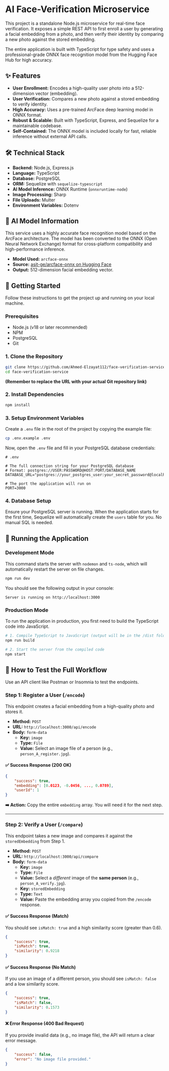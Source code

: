 # AI Face-Verification Microservice

This project is a standalone Node.js microservice for real-time face verification. It exposes a simple REST API to first enroll a user by generating a facial embedding from a photo, and then verify their identity by comparing a new photo against the stored embedding.

The entire application is built with TypeScript for type safety and uses a professional-grade ONNX face recognition model from the Hugging Face Hub for high accuracy.

## ✨ Features

-   **User Enrollment:** Encodes a high-quality user photo into a 512-dimension vector (embedding).
-   **User Verification:** Compares a new photo against a stored embedding to verify identity.
-   **High Accuracy:** Uses a pre-trained ArcFace deep learning model in ONNX format.
-   **Robust & Scalable:** Built with TypeScript, Express, and Sequelize for a maintainable codebase.
-   **Self-Contained:** The ONNX model is included locally for fast, reliable inference without external API calls.

## 🛠️ Technical Stack

-   **Backend:** Node.js, Express.js
-   **Language:** TypeScript
-   **Database:** PostgreSQL
-   **ORM:** Sequelize with `sequelize-typescript`
-   **AI Model Inference:** ONNX Runtime (`onnxruntime-node`)
-   **Image Processing:** Sharp
-   **File Uploads:** Multer
-   **Environment Variables:** Dotenv

## 🤖 AI Model Information

This service uses a highly accurate face recognition model based on the ArcFace architecture. The model has been converted to the ONNX (Open Neural Network Exchange) format for cross-platform compatibility and high-performance inference.

-   **Model Used:** `arcface-onnx`
-   **Source:** [asit-ge/arcface-onnx on Hugging Face](https://huggingface.co/garavv/arcface-onnx)
-   **Output:** 512-dimension facial embedding vector.

## 🚀 Getting Started

Follow these instructions to get the project up and running on your local machine.

### Prerequisites

-   Node.js (v18 or later recommended)
-   NPM
-   PostgreSQL
-   Git

### 1. Clone the Repository

```bash
git clone https://github.com/Ahmed-Elzayat112/face-verification-service.git
cd face-verification-service
```

**(Remember to replace the URL with your actual Git repository link)**

### 2. Install Dependencies

```bash
npm install
```

### 3. Setup Environment Variables

Create a `.env` file in the root of the project by copying the example file:

```bash
cp .env.example .env
```

Now, open the `.env` file and fill in your PostgreSQL database credentials:

```env
# .env

# The full connection string for your PostgreSQL database
# Format: postgres://USER:PASSWORD@HOST:PORT/DATABASE_NAME
DATABASE_URL="postgres://your_postgres_user:your_secret_password@localhost:5432/face_verification"

# The port the application will run on
PORT=3000
```

### 4. Database Setup

Ensure your PostgreSQL server is running. When the application starts for the first time, Sequelize will automatically create the `users` table for you. No manual SQL is needed.

## 🏃 Running the Application

### Development Mode

This command starts the server with `nodemon` and `ts-node`, which will automatically restart the server on file changes.

```bash
npm run dev
```

You should see the following output in your console:

```
Server is running on http://localhost:3000
```

### Production Mode

To run the application in production, you first need to build the TypeScript code into JavaScript.

```bash
# 1. Compile TypeScript to JavaScript (output will be in the /dist folder)
npm run build

# 2. Start the server from the compiled code
npm start
```

## 🧪 How to Test the Full Workflow

Use an API client like Postman or Insomnia to test the endpoints.

### Step 1: Register a User (`/encode`)

This endpoint creates a facial embedding from a high-quality photo and stores it.

-   **Method:** `POST`
-   **URL:** `http://localhost:3000/api/encode`
-   **Body:** `form-data`
    -   **Key:** `image`
    -   **Type:** `File`
    -   **Value:** Select an image file of a person (e.g., `person_A_register.jpg`).

#### ✅ Success Response (200 OK)

```json
{
    "success": true,
    "embedding": [0.0123, -0.0456, ..., 0.0789],
    "userId": 1
}
```

**➡️ Action:** Copy the entire `embedding` array. You will need it for the next step.

---

### Step 2: Verify a User (`/compare`)

This endpoint takes a new image and compares it against the `storedEmbedding` from Step 1.

-   **Method:** `POST`
-   **URL:** `http://localhost:3000/api/compare`
-   **Body:** `form-data`
    -   **Key:** `image`
    -   **Type:** `File`
    -   **Value:** Select a _different_ image of the **same person** (e.g., `person_A_verify.jpg`).
    -   **Key:** `storedEmbedding`
    -   **Type:** `Text`
    -   **Value:** Paste the embedding array you copied from the `/encode` response.

#### ✅ Success Response (Match)

You should see `isMatch: true` and a high similarity score (greater than 0.6).

```json
{
    "success": true,
    "isMatch": true,
    "similarity": 0.9218
}
```

#### ✅ Success Response (No Match)

If you use an image of a different person, you should see `isMatch: false` and a low similarity score.

```json
{
    "success": true,
    "isMatch": false,
    "similarity": 0.1573
}
```

#### ❌ Error Response (400 Bad Request)

If you provide invalid data (e.g., no image file), the API will return a clear error message.

```json
{
    "success": false,
    "error": "No image file provided."
}
```

